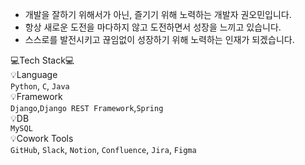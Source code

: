 - 개발을 잘하기 위해서가 아닌, 즐기기 위해 노력하는 개발자 권오민입니다.
- 항상 새로운 도전을 마다하지 않고 도전하면서 성장을 느끼고 있습니다.
- 스스로를 발전시키고 끊임없이 성장하기 위해 노력하는 인재가 되겠습니다.

💻Tech Stack💻  
💡Language  
`Python`, `C`, `Java`  
💡Framework  
`Django`,`Django REST Framework`,`Spring`  
💡DB  
`MySQL`  
💡Cowork Tools  
`GitHub`, `Slack`, `Notion`, `Confluence`, `Jira`, `Figma`